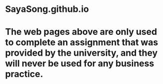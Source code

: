 # SayaSong.github.io
# The web pages above are only used to complete an assignment that was provided by the university, and they will never be used for any business practice.
<a href="test_site/index.html"></a>
